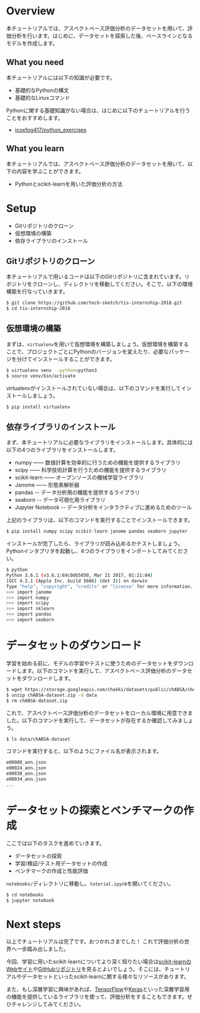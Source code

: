 # Overview
本チュートリアルでは、アスペクトベース評価分析のデータセットを用いて、評価分析を行います。はじめに、データセットを探索した後、ベースラインとなるモデルを作成します。

## What you need
本チュートリアルには以下の知識が必要です。
* 基礎的なPythonの構文
* 基礎的なLinuxコマンド

Pythonに関する基礎知識がない場合は、はじめに以下のチュートリアルを行うことをおすすめします。
* [icoxfog417/python_exercises](https://github.com/icoxfog417/python_exercises)

## What you learn
本チュートリアルでは、アスペクトベース評価分析のデータセットを用いて、以下の内容を学ぶことができます。
* Pythonとscikit-learnを用いた評価分析の方法


# Setup

* Gitリポジトリのクローン
* 仮想環境の構築
* 依存ライブラリのインストール

## Gitリポジトリのクローン

本チュートリアルで用いるコードは以下のGitリポジトリに含まれています。リポジトリをクローンし、ディレクトリを移動してください。そこで、以下の環境構築を行なっていきます。

```bash
$ git clone https://github.com/tech-sketch/tis-internship-2018.git
$ cd tis-internship-2018
```

## 仮想環境の構築

まずは、`virtualenv`を用いて仮想環境を構築しましょう。仮想環境を構築することで、プロジェクトごとにPythonのバージョンを変えたり、必要なパッケージを分けてインストールすることができます。

```bash
$ virtualenv venv --python=python3
$ source venv/bin/activate
```

virtualenvがインストールされていない場合は、以下のコマンドを実行してインストールしましょう。
```bash
$ pip install virtualenv
```


## 依存ライブラリのインストール

まず、本チュートリアルに必要なライブラリをインストールします。具体的には以下の4つのライブラリをインストールします。

* numpy ―― 数値計算を効率的に行うための機能を提供するライブラリ
* scipy ―― 科学技術計算を行うための機能を提供するライブラリ
* scikit-learn ―― オープンソースの機械学習ライブラリ
* Janome ―― 形態素解析器
* pandas -- データ分析用の機能を提供するライブラリ
* seaborn -- データ可視化用ライブラリ
* Jupyter Notebook -- データ分析をインタラクティブに進めるためのツール 

上記のライブラリは、以下のコマンドを実行することでインストールできます。

```bash
$ pip install numpy scipy scikit-learn janome pandas seaborn jupyter
```

インストールが完了したら、ライブラリが読み込めるかテストしましょう。Pythonインタプリタを起動し、4つのライブラリをインポートしてみてください。

```bash
$ python
Python 3.6.1 (v3.6.1:69c0db5050, Mar 21 2017, 01:21:04)
[GCC 4.2.1 (Apple Inc. build 5666) (dot 3)] on darwin
Type "help", "copyright", "credits" or "license" for more information.
>>> import janome
>>> import numpy
>>> import scipy
>>> import sklearn
>>> import pandas
>>> import seaborn
```

# データセットのダウンロード

学習を始める前に、モデルの学習やテストに使うためのデータセットをダウンロードします。以下のコマンドを実行して、アスペクトベース評価分析のデータセットをダウンロードします。

```bash
$ wget https://storage.googleapis.com/chakki/datasets/public/chABSA/chABSA-dataset.zip
$ unzip chABSA-dataset.zip -d data
$ rm chABSA-dataset.zip
```

これで、アスペクトベース評価分析のデータセットをローカル環境に用意できました。以下のコマンドを実行して、データセットが存在するか確認してみましょう。

```bash
$ ls data/chABSA-dataset
```

コマンドを実行すると、以下のようにファイル名が表示されます。

```bash
e00008_ann.json
e00024_ann.json
e00030_ann.json
e00034_ann.json
...
```

# データセットの探索とベンチマークの作成

ここでは以下のタスクを進めていきます。
* データセットの探索
* 学習/検証/テスト用データセットの作成
* ベンチマークの作成と性能評価

`notebooks/`ディレクトリに移動し。`tutorial.ipynb`を開いてください。

```bash
$ cd notebooks
$ jupyter notebook
```

# Next steps

以上でチュートリアルは完了です。おつかれさまでした！
これで評価分析の世界へ一歩踏み出しました。

今回、学習に用いたscikit-learnについてより深く知りたい場合は[scikit-learnのWebサイト](http://scikit-learn.org/stable/)や[GitHubリポジトリ](https://github.com/scikit-learn/scikit-learn)を見るとよいでしょう。そこには、チュートリアルやデータセットといったscikit-learnに関する様々なリソースがあります。

また、もし深層学習に興味があれば、[TensorFlow](https://www.tensorflow.org/)や[Keras](https://keras.io/)といった深層学習用の機能を提供しているライブラリを使って、評価分析をすることもできます。ぜひチャレンジしてみてください。
